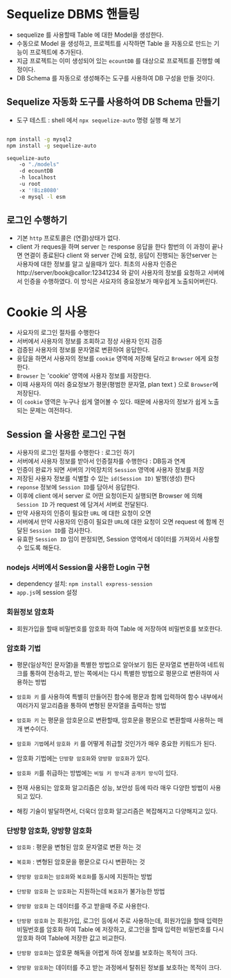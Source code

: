 # Sequelize DBMS 핸들링

- sequelize 를 사용할때 Table 에 대한 Model을 생성한다.
- 수동으로 Model 을 생성하고, 프로젝트를 시작하면 Table 을 자동으로 만드는 기능이 프로젝트에 추가된다.
- 지금 프로젝트는 이미 생성되어 있는 `ecountDB` 를 대상으로 프로젝트를 진행할 예정이다.
- DB Schema 를 자동으로 생성해주는 도구를 사용하여 DB 구성을 만들 것이다.

## Sequelize 자동화 도구를 사용하여 DB Schema 만들기

- 도구 테스트 : shell 에서 `npx sequelize-auto` 명령 실행 해 보기

```bash

npm install -g mysql2
npm install -g sequelize-auto

sequelize-auto
    -o "./models"
    -d ecountDB
    -h localhost
    -u root
    -x '!Biz8080'
    -e mysql -l esm
```

## 로그인 수행하기

- 기본 `http` 프로토콜은 (연결)상태가 없다.
- client 가 reques을 하며 server 는 response 응답을 한다
  함번의 이 과정이 끝나면 연결이 종료된다
  client 와 server 간에 요청, 응답이 진행되는 동안server 는 사용자에 대한 정보를 알고 싶을때가 있다.
  최초의 사용자 인증은 http://server/book@callor:12341234 와 같이 사용자의 정보를 요청하고 서버에서 인증을 수행하였다. 이 방식은 사요자의 중요정보가 매우쉽게 노출되어버린다.

# Cookie 의 사용

- 사요자의 로그인 절차를 수행한다
- 서버에서 사용자의 정보를 조회하고 정상 사용자 인지 검증
- 검증된 사용자의 정보를 문자열로 변환하여 응답한다.
- 응답을 하면서 사용자의 정보를 `cookie` 영역에 저장해 달라고 `Browser` 에게 요청한다.
- `Browser` 는 'cookie' 영역에 사용자 정보를 저장한다.
- 이때 사용자의 여러 중요정보가 평문(평범한 문자열, plan text ) 으로 `Browser`에 저장된다.
- 이 `cookie` 영역은 누구나 쉽게 열어볼 수 있다. 때문에 사용자의 정보가 쉽게 노출되는 문제는 여전하다.

## Session 을 사용한 로그인 구현

- 사용자의 로그인 절차를 수행한다 : 로그인 하기
- 서버에서 사용자 정보를 받아서 인증절차를 수행한다 : DB등과 연계
- 인증이 완료가 되면 서버의 기억장치의 `Session` 영역에 사용자 정보를 저장
- 저장된 사용자 정보를 식별할 수 있는 `id(Session ID)` 발행(생성) 한다
- `reponse` 정보에 `Session ID`를 담아서 응답한다.
- 이후에 client 에서 server 로 어떤 요청이든지 실행되면 Browser 에 의해 `Session ID` 가 request 에 담겨서 서버로 전달된다.
- 만약 사용자의 인증이 필요한 `URL` 에 대한 요청이 오면
- 서버에서 만약 사용자의 인증이 필요한 `URL`에 대한 요청이 오면 request 에 함께 전달된 `Session ID`를 검사한다.
- 유효한 `Session ID` 임이 판정되면, Session 영역에서 데이터를 가져와서 사용할 수 있도록 해둔다.

### nodejs 서버에서 Session을 사용한 Login 구현

- dependency 설치: `npm install express-session`
- `app.js`에 session 설정

### 회원정보 암호화

- 회원가입을 할때 비밀번호를 암호화 하여 Table 에 저장하여 비밀번호를 보호한다.

### 암호화 기법

- 평문(일상적인 문자열)을 특별한 방법으로 알아보기 힘든 문자열로 변환하여 네트워크를 통하여 전송하고, 받는 쪽에서는 다시 특별한 방법으로 평문으로 변환하여 사용하는 방법

- `암호화 키` 를 사용하여 특별히 만들어진 함수에 평문과 함께 입력하여 함수 내부에서 여러가지 알고리즘을 통하여 변형된 문자열을 출력하는 방법

- `암호화 키` 는 평문을 암호문으로 변환할때, 암호문을 평문으로 변환할때 사용하는 매개 변수이다.

- `암호화 기법`에서 `암호화 키` 를 어떻게 취급할 것인가가 매우 중요한 키워드가 된다.

- 암호화 기법에는 `단방향 암호화`와 `양방향 암호화`가 있다.

- `암호화 키`를 취급하는 방법에는 `비밀 키 방식`과 `공개키 방식`이 있다.

- 현재 사용되는 암호화 알고리즘은 성능, 보안성 등에 따라 매우 다양한 방법이 사용되고 있다.

- 해킹 기술이 발달하면서, 더욱더 암호화 알고리즘은 복잡해지고 다양해지고 있다.

### 단방향 암호화, 양방향 암호화

- `암호화` : 평문을 변형된 암호 문자열로 변환 하는 것
- `복호화` : 변형된 암호문을 평문으로 다시 변환하는 것
- `양방향 암호화`는 `암호화`와 `복호화`를 동시에 지원하는 방법
- `단방향 암호화` 는 `암호화`는 지원하는데 `복호화`가 불가능한 방법

- `양방향 암호화` 는 데이터를 주고 받을때 주로 사용한다.
- `단방향 암호화` 는 회원가입, 로그인 등에서 주로 사용하는데, 회원가입을 할때 입력한 비밀번호를 암호화 하여 Table 에 저장하고, 로그인을 할때 입력한 비밀번호를 다시 암호화 하여 Table에 저장한 값고 비교한다.
- `단방향 암호화`는 암호문 해독을 어렵게 하여 정보를 보호하는 목적이 크다.
- `양방향 암호화`는 데이터를 주고 받는 과정에서 탈취된 정보를 보호하는 목적이 크다.
